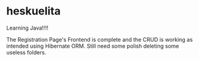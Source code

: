 # heskuelita
Learning Java!!!!

The Registration Page's Frontend is complete and the CRUD is working as intended using Hibernate ORM.
Still need some polish deleting some useless folders.
